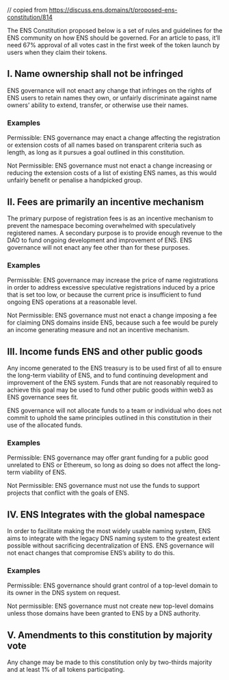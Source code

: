 // copied from https://discuss.ens.domains/t/proposed-ens-constitution/814

The ENS Constitution proposed below is a set of rules and guidelines for the ENS community on how ENS should be governed. For an article to pass, it’ll need 67% approval of all votes cast in the first week of the token launch by users when they claim their tokens.

## I. Name ownership shall not be infringed
ENS governance will not enact any change that infringes on the rights of ENS users to retain names they own, or unfairly discriminate against name owners’ ability to extend, transfer, or otherwise use their names.

### Examples

Permissible: ENS governance may enact a change affecting the registration or extension costs of all names based on transparent criteria such as length, as long as it pursues a goal outlined in this constitution.

Not Permissible: ENS governance must not enact a change increasing or reducing the extension costs of a list of existing ENS names, as this would unfairly benefit or penalise a handpicked group.

## II. Fees are primarily an incentive mechanism
The primary purpose of registration fees is as an incentive mechanism to prevent the namespace becoming overwhelmed with speculatively registered names. A secondary purpose is to provide enough revenue to the DAO to fund ongoing development and improvement of ENS. ENS governance will not enact any fee other than for these purposes.

### Examples

Permissible: ENS governance may increase the price of name registrations in order to address excessive speculative registrations induced by a price that is set too low, or because the current price is insufficient to fund ongoing ENS operations at a reasonable level.

Not Permissible: ENS governance must not enact a change imposing a fee for claiming DNS domains inside ENS, because such a fee would be purely an income generating measure and not an incentive mechanism.

## III. Income funds ENS and other public goods
Any income generated to the ENS treasury is to be used first of all to ensure the long-term viability of ENS, and to fund continuing development and improvement of the ENS system. Funds that are not reasonably required to achieve this goal may be used to fund other public goods within web3 as ENS governance sees fit.

ENS governance will not allocate funds to a team or individual who does not commit to uphold the same principles outlined in this constitution in their use of the allocated funds.

### Examples

Permissible: ENS governance may offer grant funding for a public good unrelated to ENS or Ethereum, so long as doing so does not affect the long-term viability of ENS.

Not Permissible: ENS governance must not use the funds to support projects that conflict with the goals of ENS.

## IV. ENS Integrates with the global namespace
In order to facilitate making the most widely usable naming system, ENS aims to integrate with the legacy DNS naming system to the greatest extent possible without sacrificing decentralization of ENS. ENS governance will not enact changes that compromise ENS’s ability to do this.

### Examples

Permissible: ENS governance should grant control of a top-level domain to its owner in the DNS system on request.

Not permissible: ENS governance must not create new top-level domains unless those domains have been granted to ENS by a DNS authority.

## V. Amendments to this constitution by majority vote
Any change may be made to this constitution only by two-thirds majority and at least 1% of all tokens participating.
